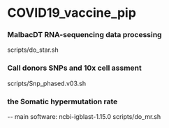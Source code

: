# COVID19_vaccine_pip



### MalbacDT RNA-sequencing data processing
scripts/do_star.sh


### Call donors SNPs and 10x cell assment
scripts/Snp_phased.v03.sh


### the Somatic hypermutation rate
-- main software: ncbi-igblast-1.15.0
scripts/do_mr.sh






